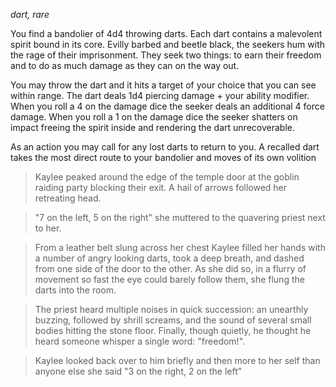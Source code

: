 *dart, rare*

You find a bandolier of 4d4 throwing darts. Each dart contains a malevolent
spirit bound in its core. Evilly barbed and beetle black, the seekers hum with
the rage of their imprisonment. They seek two things: to earn their freedom
and to do as much damage as they can on the way out.

You may throw the dart and it hits a target of your choice  that you can see
within range. The dart deals 1d4 piercing damage + your ability modifier. When
you roll a 4 on the damage dice the seeker deals an additional 4 force damage.
When you roll a 1 on the damage dice the seeker shatters on impact freeing the
spirit inside and rendering the dart unrecoverable.

As an action you may call for any lost darts to return to you. A recalled dart
takes the most direct route to your bandolier and moves of its own volition 

> Kaylee peaked around the edge of the temple door at the goblin raiding party
> blocking their exit. A hail of arrows followed her retreating head.

> "7 on the left, 5 on the right" she muttered to the quavering priest next to
> her.

> From a leather belt slung across her chest Kaylee filled her hands with a
> number of angry looking darts, took a deep breath, and dashed from one side
> of the door to the other. As she did so, in a flurry of movement so fast the
> eye could barely follow them, she flung the darts into the room.

> The priest heard multiple noises in quick succession: an unearthly buzzing,
> followed by shrill screams, and the sound of several small bodies hitting
> the stone floor. Finally, though quietly, he thought he heard someone
> whisper a single word: "freedom!".

> Kaylee looked back over to him briefly and then more to her self than anyone
> else she said "3 on the right, 2 on the left"
